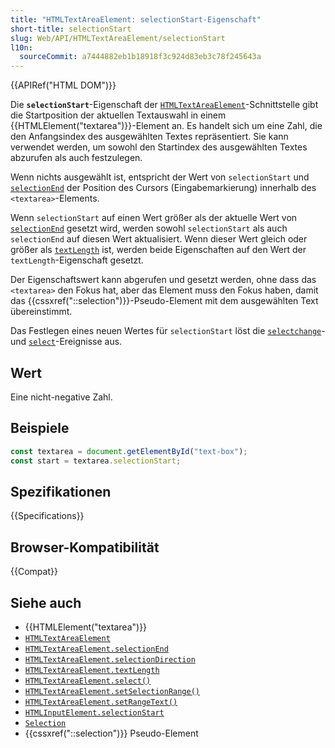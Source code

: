 ```yaml
---
title: "HTMLTextAreaElement: selectionStart-Eigenschaft"
short-title: selectionStart
slug: Web/API/HTMLTextAreaElement/selectionStart
l10n:
  sourceCommit: a7444882eb1b18918f3c924d83eb3c78f245643a
---
```


{{APIRef("HTML DOM")}}

Die **`selectionStart`**-Eigenschaft der [`HTMLTextAreaElement`](/de/docs/Web/API/HTMLTextAreaElement)-Schnittstelle gibt die Startposition der aktuellen Textauswahl in einem {{HTMLElement("textarea")}}-Element an. Es handelt sich um eine Zahl, die den Anfangsindex des ausgewählten Textes repräsentiert. Sie kann verwendet werden, um sowohl den Startindex des ausgewählten Textes abzurufen als auch festzulegen.

Wenn nichts ausgewählt ist, entspricht der Wert von `selectionStart` und [`selectionEnd`](/de/docs/Web/API/HTMLTextAreaElement/selectionEnd) der Position des Cursors (Eingabemarkierung) innerhalb des `<textarea>`-Elements.

Wenn `selectionStart` auf einen Wert größer als der aktuelle Wert von [`selectionEnd`](/de/docs/Web/API/HTMLTextAreaElement/selectionEnd) gesetzt wird, werden sowohl `selectionStart` als auch `selectionEnd` auf diesen Wert aktualisiert. Wenn dieser Wert gleich oder größer als [`textLength`](/de/docs/Web/API/HTMLTextAreaElement/textLength) ist, werden beide Eigenschaften auf den Wert der `textLength`-Eigenschaft gesetzt.

Der Eigenschaftswert kann abgerufen und gesetzt werden, ohne dass das `<textarea>` den Fokus hat, aber das Element muss den Fokus haben, damit das {{cssxref("::selection")}}-Pseudo-Element mit dem ausgewählten Text übereinstimmt.

Das Festlegen eines neuen Wertes für `selectionStart` löst die [`selectchange`](/de/docs/Web/API/HTMLTextAreaElement/selectionchange_event)- und [`select`](/de/docs/Web/API/HTMLTextAreaElement/select_event)-Ereignisse aus.

## Wert

Eine nicht-negative Zahl.

## Beispiele

```js
const textarea = document.getElementById("text-box");
const start = textarea.selectionStart;
```

## Spezifikationen

{{Specifications}}

## Browser-Kompatibilität

{{Compat}}

## Siehe auch

- {{HTMLElement("textarea")}}
- [`HTMLTextAreaElement`](/de/docs/Web/API/HTMLTextAreaElement)
- [`HTMLTextAreaElement.selectionEnd`](/de/docs/Web/API/HTMLTextAreaElement/selectionEnd)
- [`HTMLTextAreaElement.selectionDirection`](/de/docs/Web/API/HTMLTextAreaElement/selectionDirection)
- [`HTMLTextAreaElement.textLength`](/de/docs/Web/API/HTMLTextAreaElement/textLength)
- [`HTMLTextAreaElement.select()`](/de/docs/Web/API/HTMLTextAreaElement/select)
- [`HTMLTextAreaElement.setSelectionRange()`](/de/docs/Web/API/HTMLTextAreaElement/setSelectionRange)
- [`HTMLTextAreaElement.setRangeText()`](/de/docs/Web/API/HTMLTextAreaElement/setRangeText)
- [`HTMLInputElement.selectionStart`](/de/docs/Web/API/HTMLInputElement/selectionStart)
- [`Selection`](/de/docs/Web/API/Selection)
- {{cssxref("::selection")}} Pseudo-Element
